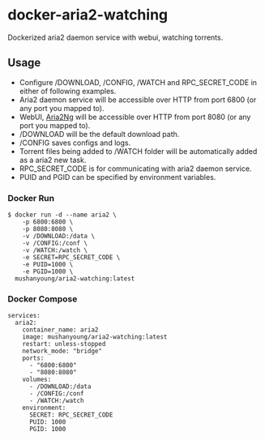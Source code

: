 # docker-aria2-watching
Dockerized aria2 daemon service with webui, watching torrents.

## Usage

* Configure /DOWNLOAD, /CONFIG, /WATCH and RPC_SECRET_CODE in either of
following examples.
* Aria2 daemon service will be accessible over HTTP from port 6800 (or any port
    you mapped to).
* WebUI, [Aria2Ng](https://github.com/mayswind/AriaNg) will be accessible over HTTP from port 8080 (or any port you mapped to).
* /DOWNLOAD will be the default download path.
* /CONFIG saves configs and logs.
* Torrent files being added to /WATCH folder will be automatically added as a
    aria2 new task.
* RPC_SECRET_CODE is for communicating with aria2 daemon service.
* PUID and PGID can be specified by environment variables.

### Docker Run
```
$ docker run -d --name aria2 \
    -p 6800:6800 \
    -p 8080:8080 \
    -v /DOWNLOAD:/data \
    -v /CONFIG:/conf \
    -v /WATCH:/watch \
    -e SECRET=RPC_SECRET_CODE \
    -e PUID=1000 \
    -e PGID=1000 \
  mushanyoung/aria2-watching:latest
```

### Docker Compose
```
services:
  aria2:
    container_name: aria2
    image: mushanyoung/aria2-watching:latest
    restart: unless-stopped
    network_mode: "bridge"
    ports:
      - "6800:6800"
      - "8080:8080"
    volumes:
      - /DOWNLOAD:/data
      - /CONFIG:/conf
      - /WATCH:/watch
    environment:
      SECRET: RPC_SECRET_CODE
      PUID: 1000
      PGID: 1000
```
